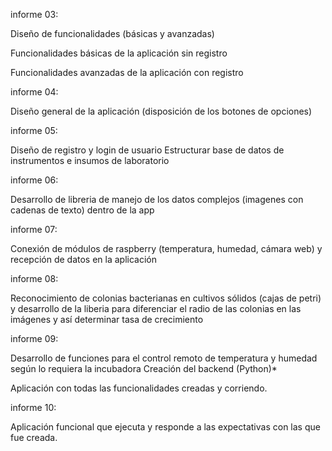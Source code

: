informe 03: 

Diseño de funcionalidades (básicas y avanzadas)

Funcionalidades básicas de la aplicación sin registro

Funcionalidades avanzadas de la aplicación con registro

informe 04: 

Diseño general de la aplicación (disposición de los botones de opciones)

informe 05: 

Diseño de registro y login de usuario
Estructurar base de datos de instrumentos e insumos de laboratorio

informe 06: 

Desarrollo de libreria de manejo de los datos complejos (imagenes con cadenas de texto) dentro de la app


informe 07: 

Conexión de módulos de raspberry (temperatura, humedad, cámara web) y recepción de datos en la aplicación 

informe 08: 

Reconocimiento de colonias bacterianas en cultivos sólidos (cajas de petri) y desarrollo de la liberia para diferenciar el radio de las colonias en las imágenes y así determinar tasa de crecimiento

informe 09: 

Desarrollo de funciones para el control remoto de temperatura y humedad según lo requiera la incubadora
Creación del backend (Python)*

Aplicación con todas las funcionalidades creadas y corriendo.

informe 10: 

Aplicación funcional que ejecuta y responde a las expectativas con las que fue creada.
